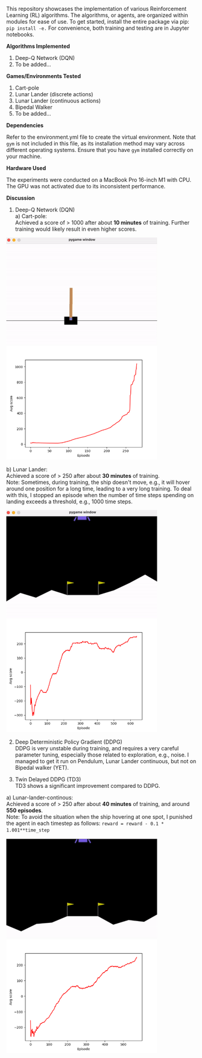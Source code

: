 This repository showcases the implementation of various Reinforcement Learning (RL) algorithms. The algorithms, or agents, are organized within modules for ease of use. To get started, install the entire package via pip: `pip install -e.`
For convenience, both training and testing are in Jupyter notebooks.

**Algorithms Implemented**
1. Deep-Q Network (DQN)
2. To be added...

**Games/Environments Tested**
1. Cart-pole
2. Lunar Lander (discrete actions)
3. Lunar Lander (continuous actions)
4. Bipedal Walker
5. To be added...

**Dependencies**

Refer to the environment.yml file to create the virtual environment. Note that `gym` is not included in this file, as its installation method may vary across different operating systems. Ensure that you have `gym` installed correctly on your machine.

**Hardware Used**

The experiments were conducted on a MacBook Pro 16-inch M1 with CPU. The GPU was not activated due to its inconsistent performance.

**Discussion**

1. Deep-Q Network (DQN) \
a) Cart-pole: \
Achieved a score of > 1000 after about **10 minutes** of training.
Further training would likely result in even higher scores.

<img src="docs/dqn_cartpole/dqn_cartpole.gif" width="400"/>  <img src="docs/dqn_cartpole/dqn_cartpole_score_over_episodes.png" width="400"/> 

b) Lunar Lander: \
Achieved a score of > 250 after about **30 minutes** of training. \
Note: Sometimes, during training, the ship doesn't move, e.g., it will hover around one position for a long time, leading to a very long training. To deal with this, I stopped an episode when the number of time steps spending on landing exceeds a threshold, e.g., 1000 time steps.

<img src="docs/dqn_lunar_lander/lunar_lander.gif" width="400"/>  <img src="docs/dqn_lunar_lander/dqn_lunalander_loss_over_episodes.png" width="400"/> 

2. Deep Deterministic Policy Gradient (DDPG) \
DDPG is very unstable during training, and requires a very careful parameter tuning, especially those related to exploration, e.g., noise. I managed to get it run on Pendulum, Lunar Lander continuous, but not on Bipedal walker (YET).

3. Twin Delayed DDPG (TD3) \
TD3 shows a significant improvement compared to DDPG.

a) Lunar-lander-continous: \
Achieved a score of > 250 after about **40 minutes** of training, and around **550 episodes**. \
Note: To avoid the situation when the ship hovering at one spot, I punished the agent in each timestep as follows:
`reward = reward - 0.1 * 1.001**time_step`

<img src="docs/td3_lunar_lander/td3_lunarlander_continuous.gif" width="400"/>  <img src="docs/td3_lunar_lander/TD3_LunarLander_continuous.png" width="400"/>
